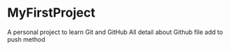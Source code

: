 # MyFirstProject
A personal project to learn Git and GitHub
All detail about Github file add to push method
